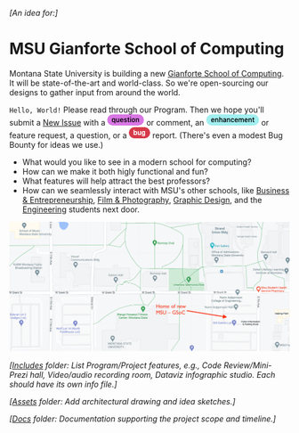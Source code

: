 *[An idea for:]*

# MSU Gianforte School of Computing

Montana State University is building a new [Gianforte School of Computing](https://www.cs.montana.edu/). It will be state-of-the-art and world-class. So we're open-sourcing our designs to gather input from around the world.

`Hello, World!` Please read through our Program. Then we hope you'll submit a [New Issue](https://github.com/hearvox/msu-compute/issues) with a ![question](assets/github-label-question.png) or comment, an ![enhancement](assets/github-label-enhancement.png) or feature request, a question, or a ![bug](assets/github-label-bug.png) report. (There's even a modest Bug Bounty for ideas we use.)

* What would you like to see in a modern school for computing?
* How can we make it both higly functional and fun?
* What features will help attract the best professors?
* How can we seamlessly interact with MSU's other schools, like [Business & Entrepreneurship](https://www.montana.edu/business/index.html),  [Film & Photography](https://sfp.montana.edu/), [Graphic Design](https://art.montana.edu/areas-of-study/graphic-design.html), and the [Engineering](https://coe.montana.edu/) students next door.

![MSU map with new GSoC locastion](assets/MSU-GSoC-map.png)

*[[Includes](https://github.com/hearvox/msu-compute/tree/main/includes) folder: List Program/Project features, e.g., Code Review/Mini-Prezi hall, Video/audio recording room, Dataviz infographic studio. Each should have its own info file.]*

*[[Assets](https://github.com/hearvox/msu-compute/tree/main/assets) folder: Add architectural drawing and idea sketches.]*

*[[Docs](https://github.com/hearvox/msu-compute/tree/main/docs) folder: Documentation supporting the project scope and timeline.]*

<!-- ![Enginering class](https://www.tradelineinc.com/sites/default/files/styles/center_column/public/industry_news/97515/msu9.jpg) -->

